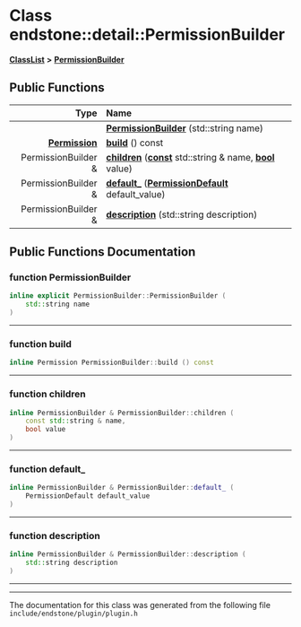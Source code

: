 

# Class endstone::detail::PermissionBuilder



[**ClassList**](annotated.md) **>** [**PermissionBuilder**](classendstone_1_1detail_1_1PermissionBuilder.md)










































## Public Functions

| Type | Name |
| ---: | :--- |
|   | [**PermissionBuilder**](#function-permissionbuilder) (std::string name) <br> |
|  [**Permission**](classendstone_1_1Permission.md) | [**build**](#function-build) () const<br> |
|  PermissionBuilder & | [**children**](#function-children) ([**const**](classendstone_1_1Vector.md) std::string & name, [**bool**](classendstone_1_1Vector.md) value) <br> |
|  PermissionBuilder & | [**default\_**](#function-default_) ([**PermissionDefault**](namespaceendstone.md#enum-permissiondefault) default\_value) <br> |
|  PermissionBuilder & | [**description**](#function-description) (std::string description) <br> |




























## Public Functions Documentation




### function PermissionBuilder 

```C++
inline explicit PermissionBuilder::PermissionBuilder (
    std::string name
) 
```




<hr>



### function build 

```C++
inline Permission PermissionBuilder::build () const
```




<hr>



### function children 

```C++
inline PermissionBuilder & PermissionBuilder::children (
    const std::string & name,
    bool value
) 
```




<hr>



### function default\_ 

```C++
inline PermissionBuilder & PermissionBuilder::default_ (
    PermissionDefault default_value
) 
```




<hr>



### function description 

```C++
inline PermissionBuilder & PermissionBuilder::description (
    std::string description
) 
```




<hr>

------------------------------
The documentation for this class was generated from the following file `include/endstone/plugin/plugin.h`

